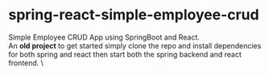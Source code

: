 # spring-react-simple-employee-crud
Simple Employee CRUD App using SpringBoot and React. \
An **old project** to get started simply clone the repo and install dependencies for both spring and react then start both the spring backend and react frontend. \
